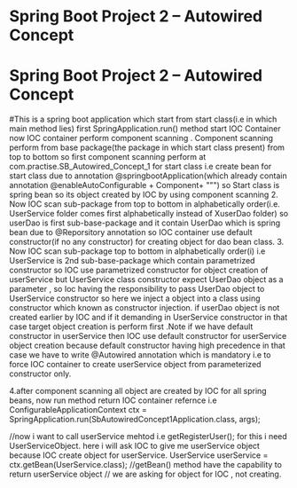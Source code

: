 # Spring Boot Project 2 – Autowired Concept
# Spring Boot Project 2 – Autowired Concept

#This is a spring boot application which start from start class(i.e in which main method lies)
first  SpringApplication.run() method start IOC Container now IOC container perform component scanning
. Component scanning perform from base package(the package in which start class present) from top to bottom
so first component scanning perform at com.practise.SB_Autowired_Concept_1 for start class i.e create bean for start class
due to annotation @springbootApplication(which  already contain annotation @enableAutoConfigurable + Component+ """) so Start class is
spring bean so its object created by IOC by using component scanning
2. Now IOC scan sub-package from top to bottom in alphabetically order(i.e. UserService folder comes first alphabetically  instead of XuserDao folder) so userDao is first sub-base-package and it contain UserDao which is spring bean due to @Reporsitory annotation
   so IOC container use default constructor(if no any constructor) for creating object for dao bean class.
3. Now IOC scan sub-package top to bottom in alphabetically order(i) i.e UserService is 2nd sub-base-package which contain
   parametrized constructor so IOC use parametrized constructor for object creation of userService but
   UserService class constructor expect UserDao object as a parameter , so Ioc having the responsibility to pass
   UserDao object to UserService constructor so here we inject a  object into a class using constructor which
   known as constructor injection. if userDao object is not created earlier by IOC and if it demanding in
   UserService constructor in that case target object creation is perform first .Note if we have default constructor
   in userService then IOC use default constructor for userService object creation because default constructor having
   high precedence in that case we have to write @Autowired annotation which is mandatory i.e to force IOC container
   to create userService object from parameterized constructor only.

4.after component scanning all object are created by IOC for all spring beans, now run method return IOC container
refernce i.e ConfigurableApplicationContext ctx =  SpringApplication.run(SbAutowiredConcept1Application.class, args);

//now i want to call userService mehtod i.e getRegisterUser(); for this i need UserServiceObject. here i will ask IOC
to give me userService object because IOC create object for userService.
UserService userService = ctx.getBean(UserService.class); //getBean() method have the capability to return userService
object // we are asking for object for IOC , not creating.